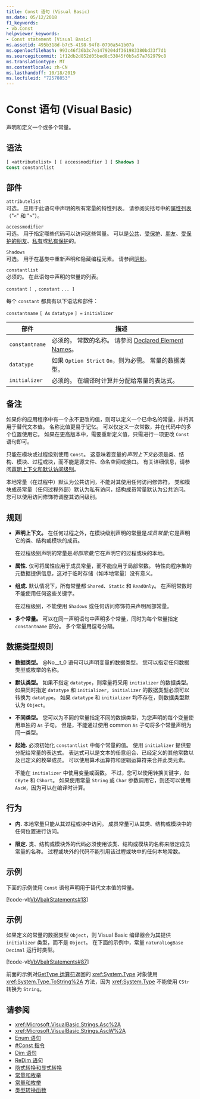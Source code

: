 ```yaml
---
title: Const 语句 (Visual Basic)
ms.date: 05/12/2018
f1_keywords:
- vb.Const
helpviewer_keywords:
- Const statement [Visual Basic]
ms.assetid: 495b318d-b7c5-4198-94f8-0790a541b07a
ms.openlocfilehash: 993c46f36b3c7e1479204df361983380bd33f7d1
ms.sourcegitcommit: 1f12db2d852d05bed8c53845f0b5a57a762979c8
ms.translationtype: MT
ms.contentlocale: zh-CN
ms.lasthandoff: 10/18/2019
ms.locfileid: "72578853"
---
```

# <a name="const-statement-visual-basic"></a>Const 语句 (Visual Basic)

声明和定义一个或多个常量。

## <a name="syntax"></a>语法

```vb
[ <attributelist> ] [ accessmodifier ] [ Shadows ]
Const constantlist
```

## <a name="parts"></a>部件

`attributelist`  
可选。 应用于此语句中声明的所有常量的特性列表。 请参阅尖括号中的[属性列表](../../../visual-basic/language-reference/statements/attribute-list.md)（"`<`" 和 "`>`"）。

`accessmodifier`  
可选。 用于指定哪些代码可以访问这些常量。 可以是[公共](../../../visual-basic/language-reference/modifiers/public.md)、[受保护](../../../visual-basic/language-reference/modifiers/protected.md)、[朋友](../../../visual-basic/language-reference/modifiers/friend.md)、[受保护的朋友](../modifiers/protected-friend.md)、[私有](../../../visual-basic/language-reference/modifiers/private.md)或[私有保护](../../language-reference/modifiers/private-protected.md)的。

`Shadows`  
可选。 用于在基类中重新声明和隐藏编程元素。 请参阅[阴影](../../../visual-basic/language-reference/modifiers/shadows.md)。

`constantlist`  
必须的。 在此语句中声明的常量的列表。

`constant` `[ ,` `constant` `... ]`

每个 `constant` 都具有以下语法和部件：

`constantname` `[ As` `datatype` `] =` `initializer`

|部件|描述|
|----------|-----------------|
|`constantname`|必须的。 常数的名称。 请参阅 [Declared Element Names](../../../visual-basic/programming-guide/language-features/declared-elements/declared-element-names.md)。|
|`datatype`|如果 `Option Strict` `On`，则为必需。 常量的数据类型。|
|`initializer`|必须的。 在编译时计算并分配给常量的表达式。|

## <a name="remarks"></a>备注

如果你的应用程序中有一个永不更改的值，则可以定义一个已命名的常量，并将其用于替代文本值。 名称比值更易于记忆。 可以仅定义一次常数，并在代码中的多个位置使用它。 如果在更高版本中，需要重新定义值，只需进行一项更改 `Const` 语句即可。

只能在模块或过程级别使用 `Const`。 这意味着变量的*声明上下文*必须是类、结构、模块、过程或块，而不能是源文件、命名空间或接口。 有关详细信息，请参阅[声明上下文和默认访问级别](../../../visual-basic/language-reference/statements/declaration-contexts-and-default-access-levels.md)。

本地常量（在过程中）默认为公共访问，不能对其使用任何访问修饰符。 类和模块成员常量（任何过程外部）默认为私有访问，结构成员常量默认为公共访问。 您可以使用访问修饰符调整其访问级别。

## <a name="rules"></a>规则

- **声明上下文。** 在任何过程之外，在模块级别声明的常量是*成员常量*;它是声明它的类、结构或模块的成员。

  在过程级别声明的常量是*局部常量*;它在声明它的过程或块的本地。

- **属性.** 仅可将属性应用于成员常量，而不能应用于局部常数。 特性向程序集的元数据提供信息，这对于临时存储（如本地常量）没有意义。

- **组成.** 默认情况下，所有常量都 `Shared`、`Static` 和 `ReadOnly`。 在声明常数时不能使用任何这些关键字。

  在过程级别，不能使用 `Shadows` 或任何访问修饰符来声明局部常量。

- **多个常量。** 可以在同一声明语句中声明多个常量，同时为每个常量指定 `constantname` 部分。 多个常量用逗号分隔。

## <a name="data-type-rules"></a>数据类型规则

- **数据类型。** @No__t_0 语句可以声明变量的数据类型。 您可以指定任何数据类型或枚举的名称。

- **默认类型。** 如果不指定 `datatype`，则常量将采用 `initializer` 的数据类型。 如果同时指定 `datatype` 和 `initializer`，`initializer` 的数据类型必须可以转换为 `datatype`。 如果 `datatype` 和 `initializer` 均不存在，则数据类型默认为 `Object`。

- **不同类型。** 您可以为不同的常量指定不同的数据类型，为您声明的每个变量使用单独的 `As` 子句。 但是，不能通过使用 common `As` 子句将多个常量声明为同一类型。

- **起始.** 必须初始化 `constantlist` 中每个常量的值。 使用 `initializer` 提供要分配给常量的表达式。 表达式可以是文本的任意组合、已经定义的其他常数以及已定义的枚举成员。 可以使用算术运算符和逻辑运算符来合并此类元素。

  不能在 `initializer` 中使用变量或函数。 不过，您可以使用转换关键字，如 `CByte` 和 `CShort`。 如果使用常量 `String` 或 `Char` 参数调用它，则还可以使用 `AscW`，因为可以在编译时计算。

## <a name="behavior"></a>行为

- **内.** 本地常量只能从其过程或块中访问。 成员常量可从其类、结构或模块中的任何位置进行访问。

- **限定.** 类、结构或模块外的代码必须使用该类、结构或模块的名称来限定成员常量的名称。 过程或块外的代码不能引用该过程或块中的任何本地常数。

## <a name="example"></a>示例

下面的示例使用 `Const` 语句声明用于替代文本值的常量。

[!code-vb[VbVbalrStatements#13](~/samples/snippets/visualbasic/VS_Snippets_VBCSharp/VbVbalrStatements/VB/Class1.vb#13)]

## <a name="example"></a>示例

如果定义的常量的数据类型 `Object`，则 Visual Basic 编译器会为其提供 `initializer` 类型，而不是 `Object`。 在下面的示例中，常量 `naturalLogBase` `Decimal` 运行时类型。

[!code-vb[VbVbalrStatements#87](~/samples/snippets/visualbasic/VS_Snippets_VBCSharp/VbVbalrStatements/VB/Class1.vb#87)]

前面的示例对[GetType 运算符](../../../visual-basic/language-reference/operators/gettype-operator.md)返回的 <xref:System.Type> 对象使用 <xref:System.Type.ToString%2A> 方法，因为 <xref:System.Type> 不能使用 `CStr` 转换为 `String`。

## <a name="see-also"></a>请参阅

- <xref:Microsoft.VisualBasic.Strings.Asc%2A>
- <xref:Microsoft.VisualBasic.Strings.AscW%2A>
- [Enum 语句](../../../visual-basic/language-reference/statements/enum-statement.md)
- [#Const 指令](../../../visual-basic/language-reference/directives/const-directive.md)
- [Dim 语句](../../../visual-basic/language-reference/statements/dim-statement.md)
- [ReDim 语句](../../../visual-basic/language-reference/statements/redim-statement.md)
- [隐式转换和显式转换](../../../visual-basic/programming-guide/language-features/data-types/implicit-and-explicit-conversions.md)
- [常量和枚举](../../../visual-basic/programming-guide/language-features/constants-enums/index.md)
- [常量和枚举](../../../visual-basic/language-reference/constants-and-enumerations.md)
- [类型转换函数](../../../visual-basic/language-reference/functions/type-conversion-functions.md)

